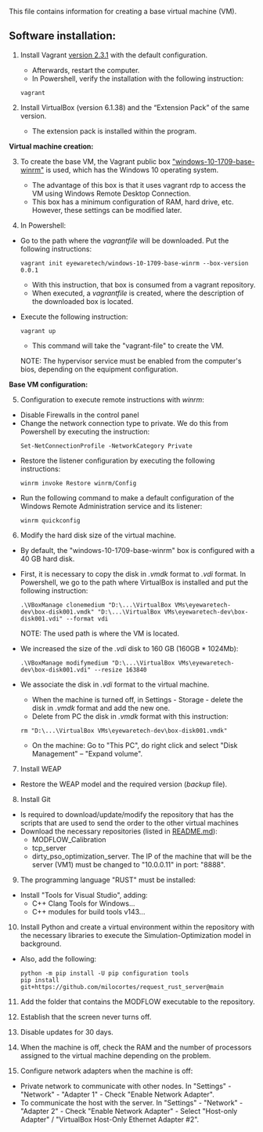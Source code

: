 This file contains information for creating a base virtual machine (VM).

## Software installation:

1. Install Vagrant [version 2.3.1](https://developer.hashicorp.com/vagrant/downloads) with the default configuration. 
    * Afterwards, restart the computer.
    * In Powershell, verify the installation with the following instruction: 
    ```
    vagrant
    ```

2. Install VirtualBox (version 6.1.38) and the “Extension Pack” of the same version. 
    * The extension pack is installed within the program.

**Virtual machine creation:**

3. To create the base VM, the Vagrant public box ["windows-10-1709-base-winrm"](https://app.vagrantup.com/eyewaretech/boxes/windows-10-1709-base-winrm) is used, which has the Windows 10 operating system.
    * The advantage of this box is that it uses vagrant rdp to access the VM using Windows Remote Desktop Connection.
    * This box has a minimum configuration of RAM, hard drive, etc. However, these settings can be modified later.

4. In Powershell:
* Go to the path where the *vagrantfile* will be downloaded. Put the following instructions:
    ```
    vagrant init eyewaretech/windows-10-1709-base-winrm --box-version 0.0.1
    ```
    * With this instruction, that box is consumed from a vagrant repository.
    * When executed, a *vagrantfile* is created, where the description of the downloaded box is located.
* Execute the following instruction: 
    ```
    vagrant up
    ```
    * This command will take the "vagrant-file" to create the VM.

    NOTE: The hypervisor service must be enabled from the computer's bios, depending on the equipment configuration.

**Base VM configuration:**

5. Configuration to execute remote instructions with *winrm*:
* Disable Firewalls in the control panel
* Change the network connection type to private. We do this from Powershell by executing the instruction:
    ```
    Set-NetConnectionProfile -NetworkCategory Private
    ```
* Restore the listener configuration by executing the following instructions:
    ```
    winrm invoke Restore winrm/Config
    ```
* Run the following command to make a default configuration of the Windows Remote Administration service and its listener:
    ```
    winrm quickconfig
    ```

6. Modify the hard disk size of the virtual machine. 
* By default, the "windows-10-1709-base-winrm" box is configured with a 40 GB hard disk.
* First, it is necessary to copy the disk in *.vmdk* format to *.vdi* format. In Powershell, we go to the path where VirtualBox is installed and put the following instruction:
    ```
    .\VBoxManage clonemedium "D:\...\VirtualBox VMs\eyewaretech-dev\box-disk001.vmdk" "D:\...\VirtualBox VMs\eyewaretech-dev\box- disk001.vdi" --format vdi
    ```
  NOTE: The used path is where the VM is located.

* We increased the size of the *.vdi* disk to 160 GB (160GB * 1024Mb):
    ```
    .\VBoxManage modifymedium "D:\...\VirtualBox VMs\eyewaretech-dev\box-disk001.vdi" --resize 163840
    ```
* We associate the disk in *.vdi* format to the virtual machine.
    * When the machine is turned off, in Settings - Storage - delete the disk in *.vmdk* format and add the new one.
    * Delete from PC the disk in *.vmdk* format with this instruction:
    ```
    rm "D:\...\VirtualBox VMs\eyewaretech-dev\box-disk001.vmdk"
    ```
    * On the machine: Go to "This PC", do right click and select "Disk Management" – "Expand volume".

7. Install WEAP
* Restore the WEAP model and the required version (*backup* file).

8. Install Git
* Is required to download/update/modify the repository that has the scripts that are used to send the order to the other virtual machines
* Download the necessary repositories (listed in [README.md](README.md)):
    * MODFLOW_Calibration
    * tcp_server
    * dirty_pso_optimization_server. The IP of the machine that will be the server (VM1) must be changed to "10.0.0.11" in port: "8888".
9. The programming language "RUST" must be installed: 
* Install "Tools for Visual Studio", adding:
    * C++ Clang Tools for Windows...
    * C++ modules for build tools v143...
10. Install Python and create a virtual environment within the repository with the necessary libraries to execute the Simulation-Optimization model in background.
* Also, add the following:
    ```
    python -m pip install -U pip configuration tools
    pip install git+https://github.com/milocortes/request_rust_server@main
    ```
11. Add the folder that contains the MODFLOW executable to the repository.

12. Establish that the screen never turns off.

13. Disable updates for 30 days.

14. When the machine is off, check the RAM and the number of processors assigned to the virtual machine depending on the problem.

15. Configure network adapters when the machine is off:
* Private network to communicate with other nodes. In "Settings" - "Network" -  "Adapter 1" - Check "Enable Network Adapter".
* To communicate the host with the server. In "Settings" - "Network" -  "Adapter 2" - Check "Enable Network Adapter" - Select "Host-only Adapter" / "VirtualBox Host-Only Ethernet Adapter #2".
